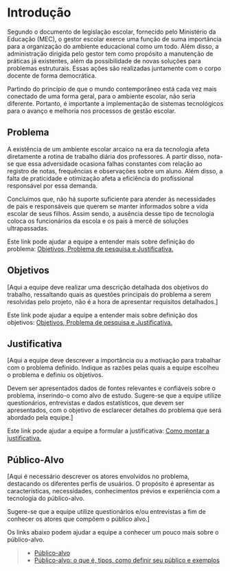 # Introdução

Segundo o documento de legislação escolar, fornecido pelo Ministério da Educação (MEC), o gestor escolar exerce uma função de suma importância para a organização do ambiente educacional como um todo. Além disso, a administração dirigida pelo gestor tem como propósito a manutenção de práticas já existentes, além da possibilidade de novas soluções para problemas estruturais. Essas ações são realizadas juntamente com o corpo docente de forma democrática.

Partindo do princípio de que o mundo contemporâneo está cada vez mais conectado de uma forma geral, para o ambiente escolar, não seria diferente. Portanto, é importante a implementação de sistemas tecnológicos para o avanço e melhoria nos processos de gestão escolar.

## Problema

A existência de um ambiente escolar arcaico na era da tecnologia afeta diretamente a rotina de trabalho diária dos professores. A partir disso, nota-se que essa adversidade ocasiona falhas constantes com relação ao registro de notas, frequências e observações sobre um aluno. Além disso, a falta de praticidade e otimização afeta a eficiência do profissional responsável por essa demanda.

Concluímos que, não há suporte suficiente para atender às necessidades de pais e responsáveis que querem se manter informados sobre a vida escolar de seus filhos. Assim sendo, a ausência desse tipo de tecnologia coloca os funcionários da escola e os pais à mercê de soluções ultrapassadas.

Este link pode ajudar a equipe a entender mais sobre definição do problema: [Objetivos, Problema de pesquisa e Justificativa.](https://medium.com/@versioparole/objetivos-problema-de-pesquisa-e-justificativa-c98c8233b9c3)


## Objetivos

[Aqui a equipe deve realizar uma descrição detalhada dos objetivos do trabalho, ressaltando quais as questões principais do problema a serem resolvidas pelo projeto, não é a hora de apresentar requisitos detalhados.]
 
Este link pode ajudar a equipe a entender mais sobre definição dos objetivos: [Objetivos, Problema de pesquisa e Justificativa.](https://medium.com/@versioparole/objetivos-problema-de-pesquisa-e-justificativa-c98c8233b9c3)

## Justificativa

[Aqui a equipe deve descrever a importância ou a motivação para trabalhar com o problema definido. Indique as razões pelas quais a equipe escolheu o problema e definiu os objetivos.

Devem ser apresentados dados de fontes relevantes e confiáveis sobre o problema, inserindo-o como alvo de estudo. Sugere-se que a equipe utilize questionários, entrevistas e dados estatísticos, que devem ser apresentados, com o objetivo de esclarecer detalhes do problema que será abordado pela equipe.]

Este link pode ajudar a equipe a formular a justificativa: [Como montar a justificativa.](https://guiadamonografia.com.br/como-montar-justificativa-do-tcc/)

## Público-Alvo

[Aqui é necessário descrever os atores envolvidos no problema, destacando os diferentes perfis de usuários. O propósito é apresentar as características, necessidades, conhecimentos prévios e experiência com a tecnologia do público-alvo.

Sugere-se que a equipe utilize questionários e/ou entrevistas a fim de conhecer os atores que compõem o público alvo.]

Os links abaixo podem ajudar a equipe a conhecer um pouco mais sobre o público-alvo. 

> - [Público-alvo](https://blog.hotmart.com/pt-br/publico-alvo/)
> - [Público-alvo: o que é, tipos, como definir seu público e exemplos](https://klickpages.com.br/blog/publico-alvo-o-que-e/)

